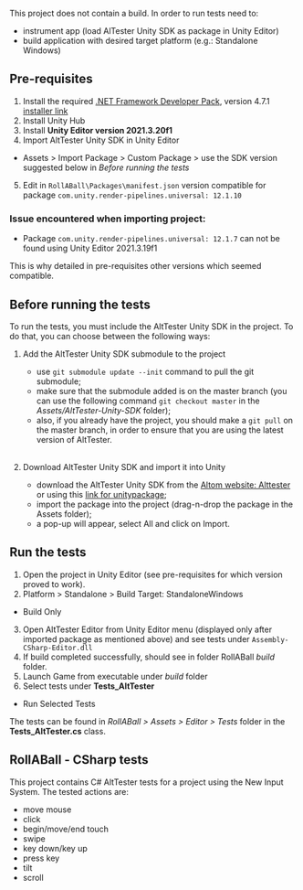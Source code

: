 This project does not contain a build. In order to run tests need to:
- instrument app (load AlTester Unity SDK as package in Unity Editor)
- build application with desired target platform (e.g.: Standalone Windows)

## Pre-requisites
1. Install the required [.NET Framework Developer Pack](https://dotnet.microsoft.com/en-us/download/visual-studio-sdks#supported-versions-framework), version 4.7.1 [installer link](https://dotnet.microsoft.com/en-us/download/dotnet-framework/thank-you/net471-developer-pack-offline-installer)
2. Install Unity Hub
3. Install **Unity Editor version 2021.3.20f1**
4. Import AltTester Unity SDK in Unity Editor
  * Assets > Import Package > Custom Package > use the SDK version suggested below in *Before running the tests*
5. Edit in `RollABall\Packages\manifest.json` version compatible for package `com.unity.render-pipelines.universal: 12.1.10`

### Issue encountered when importing project:
- Package `com.unity.render-pipelines.universal: 12.1.7` can not be found using Unity Editor 2021.3.19f1

This is why detailed in pre-requisites other versions which seemed compatible.

## Before running the tests
To run the tests, you must include the AltTester Unity SDK in the project. To do that, you can choose between the following ways:
1. Add the AltTester Unity SDK submodule to the project
    - use ``git submodule update --init`` command to pull the git submodule;
    - make sure that the submodule added is on the master branch (you can use the following command ``git checkout master`` in the <i>Assets/AltTester-Unity-SDK</i> folder);
    - also, if you already have the project, you should make a ``git pull`` on the master branch, in order to ensure that you are using the latest version of AltTester.

    <br>
2. Download AltTester Unity SDK and import it into Unity 
    - download the AltTester Unity SDK from the [Altom website: Alttester](https://altom.com/testing-tools/alttester/) or using this [link for unitypackage](https://altom.com/app/uploads/AltTester/sdks/AltTester.unitypackage);
    - import the package into the project (drag-n-drop the package in the Assets folder);
    - a pop-up will appear, select All and click on Import.
    
## Run the tests

1. Open the project in Unity Editor (see pre-requisites for which version proved to work).
2. Platform > Standalone > Build Target: StandaloneWindows
  * Build Only
3. Open AltTester Editor from Unity Editor menu (displayed only after imported package as mentioned above) and see tests under `Assembly-CSharp-Editor.dll`
4. If build completed successfully, should see in folder RollABall *build* folder.
5. Launch Game from executable under *build* folder
6. Select tests under **Tests_AltTester**
  * Run Selected Tests

The tests can be found in *RollABall > Assets > Editor > Tests* folder in the **Tests_AltTester.cs** class.

## RollABall - CSharp tests

This project contains C# AltTester tests for a project using the New Input System.
The tested actions are: 
- move mouse
- click
- begin/move/end touch
- swipe
- key down/key up 
- press key
- tilt
- scroll